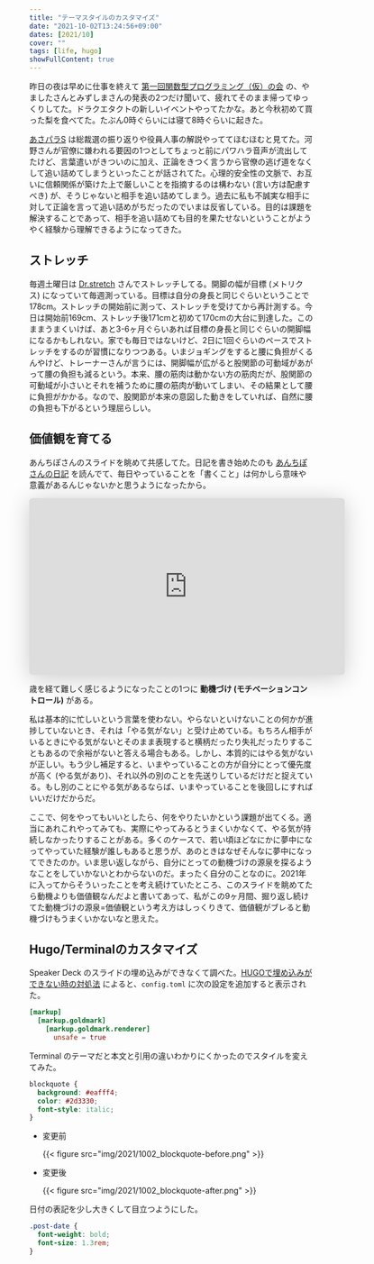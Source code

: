 ```yaml
---
title: "テーマスタイルのカスタマイズ"
date: "2021-10-02T13:24:56+09:00"
dates: [2021/10]
cover: ""
tags: [life, hugo]
showFullContent: true
---
```


昨日の夜は早めに仕事を終えて [第一回関数型プログラミング（仮）の会](https://opt.connpass.com/event/222709/) の、やましたさんとみずしまさんの発表の2つだけ聞いて、疲れてそのまま帰ってゆっくりしてた。ドラクエタクトの新しいイベントやってたかな。あと今秋初めて買った梨を食べてた。たぶん0時ぐらいには寝て8時ぐらいに起きた。

[あさパラS](https://www.ytv.co.jp/asapara/) は総裁選の振り返りや役員人事の解説やっててほむほむと見てた。河野さんが官僚に嫌われる要因の1つとしてちょっと前にパワハラ音声が流出してたけど、言葉遣いがきついのに加え、正論をきつく言うから官僚の逃げ道をなくして追い詰めてしまうといったことが話されてた。心理的安全性の文脈で、お互いに信頼関係が築けた上で厳しいことを指摘するのは構わない (言い方は配慮すべき) が、そうじゃないと相手を追い詰めてしまう。過去に私も不誠実な相手に対して正論を言って追い詰めがちだったのでいまは反省している。目的は課題を解決することであって、相手を追い詰めても目的を果たせないということがようやく経験から理解できるようになってきた。

## ストレッチ

毎週土曜日は [Dr.stretch](https://doctorstretch.com/) さんでストレッチしてる。開脚の幅が目標 (メトリクス) になっていて毎週測っている。目標は自分の身長と同じぐらいということで178cm。ストレッチの開始前に測って、ストレッチを受けてから再計測する。今日は開始前169cm、ストレッチ後171cmと初めて170cmの大台に到達した。このままうまくいけば、あと3-6ヶ月ぐらいあれば目標の身長と同じぐらいの開脚幅になるかもしれない。家でも毎日ではないけど、2日に1回ぐらいのペースでストレッチをするのが習慣になりつつある。いまジョギングをすると腰に負担がくるんやけど、トレーナーさんが言うには、開脚幅が広がると股関節の可動域があがって腰の負担も減るという。本来、腰の筋肉は動かない方の筋肉だが、股関節の可動域が小さいとそれを補うために腰の筋肉が動いてしまい、その結果として腰に負担がかかる。なので、股関節が本来の意図した動きをしていれば、自然に腰の負担も下がるという理屈らしい。

## 価値観を育てる

あんちぽさんのスライドを眺めて共感してた。日記を書き始めたのも [あんちぽさんの日記](https://kentarokuribayashi.com/) を読んでて、毎日やっていることを「書くこと」は何かしら意味や意義があるんじゃないかと思うようになったから。

<iframe class="speakerdeck-iframe" frameborder="0" src="https://speakerdeck.com/player/422f05833bc64c1a978c1ba92020a249" title="自分の人生を生きる - 遊びで生きて価値観を育てよう / Live Your Own Life - Live for Fun and Develop Your Values" allowfullscreen="true" mozallowfullscreen="true" webkitallowfullscreen="true" style="border: 0px; background: padding-box padding-box rgba(0, 0, 0, 0.1); margin: 0px; padding: 0px; border-radius: 6px; box-shadow: rgba(0, 0, 0, 0.2) 0px 5px 40px; width: 560px; height: 314px;"></iframe>

歳を経て難しく感じるようになったことの1つに **動機づけ (モチベーションコントロール)** がある。

私は基本的に忙しいという言葉を使わない。やらないといけないことの何かが進捗していないとき、それは「やる気がない」と受け止めている。もちろん相手がいるときにやる気がないとそのまま表現すると横柄だったり失礼だったりすることもあるので余裕がないと答える場合もある。しかし、本質的にはやる気がないが正しい。もう少し補足すると、いまやっていることの方が自分にとって優先度が高く (やる気があり)、それ以外の別のことを先送りしているだけだと捉えている。もし別のことにやる気があるならば、いまやっていることを後回しにすればいいだけだからだ。

ここで、何をやってもいいとしたら、何をやりたいかという課題が出てくる。適当にあれこれやってみても、実際にやってみるとうまくいかなくて、やる気が持続しなかったりすることがある。多くのケースで、若い頃ほどなにかに夢中になってやっていた経験が誰しもあると思うが、あのときはなぜそんなに夢中になってできたのか。いま思い返しながら、自分にとっての動機づけの源泉を探るようなことをしていかないとわからないのだ。まったく自分のことなのに。2021年に入ってからそういったことを考え続けていたところ、このスライドを眺めてたら動機よりも価値観なんだよと書いてあって、私がこの9ヶ月間、掘り返し続けてた動機づけの源泉=価値観という考え方はしっくりきて、価値観がブレると動機づけもうまくいかないなと思えた。

## Hugo/Terminalのカスタマイズ

Speaker Deck のスライドの埋め込みができなくて調べた。[HUGOで埋め込みができない時の対処法](https://chizuchizu.com/blog/tag_hugo/) によると、`config.toml` に次の設定を追加すると表示された。

```toml
[markup]
  [markup.goldmark]
    [markup.goldmark.renderer]
      unsafe = true
```

Terminal のテーマだと本文と引用の違いわかりにくかったのでスタイルを変えてみた。

```css
blockquote {
  background: #eafff4;
  color: #2d3330;
  font-style: italic;
}
```

* 変更前

  {{< figure src="img/2021/1002_blockquote-before.png" >}}

* 変更後

  {{< figure src="img/2021/1002_blockquote-after.png" >}}

日付の表記を少し大きくして目立つようにした。

```css
.post-date {
  font-weight: bold;
  font-size: 1.3rem;
}
```
